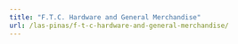 ```yaml
---
title: "F.T.C. Hardware and General Merchandise"
url: /las-pinas/f-t-c-hardware-and-general-merchandise/
---
```

